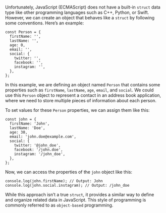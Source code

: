 Unfortunately, JavaScript (ECMAScript) does not have a built-in `struct` data type like other programming languages such as C++, Python, or Swift. However, we can create an object that behaves like a `struct` by following some conventions. Here’s an example:

```
const Person = {
  firstName: '',
  lastName: '',
  age: 0,
  email: '',
  social: {
    twitter: '',
    facebook: '',
    instagram: '',
  },
};
```

In this example, we are defining an object named `Person` that contains some properties such as `firstName`, `lastName`, `age`, `email`, and `social`. We could use this `Person` object to represent a contact in an address book application, where we need to store multiple pieces of information about each person.

To set values for these `Person` properties, we can assign them like this:

```
const john = {
  firstName: 'John',
  lastName: 'Doe',
  age: 30,
  email: 'john.doe@example.com',
  social: {
    twitter: '@john_doe',
    facebook: '/john.doe',
    instagram: '/john_doe',
  },
};
```

Now, we can access the properties of the `john` object like this:

```
console.log(john.firstName); // Output: John
console.log(john.social.instagram); // Output: /john_doe
```

While this approach isn’t a true `struct`, it provides a similar way to define and organize related data in JavaScript. This style of programming is commonly referred to as `object-based` programming.